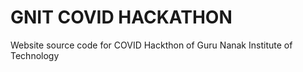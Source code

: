 # GNIT COVID HACKATHON

Website source code for COVID Hackthon of Guru Nanak Institute of Technology
